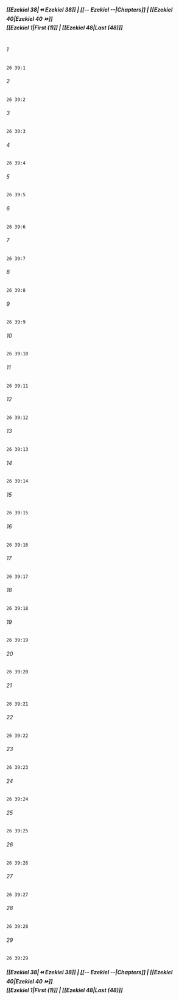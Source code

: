
##### **[[Ezekiel 38|⏪ Ezekiel 38]] | [[-- Ezekiel --|Chapters]] | [[Ezekiel 40|Ezekiel 40 ⏩]]**<br>**[[Ezekiel 1|First (1)]] | [[Ezekiel 48|Last (48)]]**<br><br>

###### 1
``` verse
26 39:1
```
###### 2
``` verse
26 39:2
```
###### 3
``` verse
26 39:3
```
###### 4
``` verse
26 39:4
```
###### 5
``` verse
26 39:5
```
###### 6
``` verse
26 39:6
```
###### 7
``` verse
26 39:7
```
###### 8
``` verse
26 39:8
```
###### 9
``` verse
26 39:9
```
###### 10
``` verse
26 39:10
```
###### 11
``` verse
26 39:11
```
###### 12
``` verse
26 39:12
```
###### 13
``` verse
26 39:13
```
###### 14
``` verse
26 39:14
```
###### 15
``` verse
26 39:15
```
###### 16
``` verse
26 39:16
```
###### 17
``` verse
26 39:17
```
###### 18
``` verse
26 39:18
```
###### 19
``` verse
26 39:19
```
###### 20
``` verse
26 39:20
```
###### 21
``` verse
26 39:21
```
###### 22
``` verse
26 39:22
```
###### 23
``` verse
26 39:23
```
###### 24
``` verse
26 39:24
```
###### 25
``` verse
26 39:25
```
###### 26
``` verse
26 39:26
```
###### 27
``` verse
26 39:27
```
###### 28
``` verse
26 39:28
```
###### 29
``` verse
26 39:29
```

##### **[[Ezekiel 38|⏪ Ezekiel 38]] | [[-- Ezekiel --|Chapters]] | [[Ezekiel 40|Ezekiel 40 ⏩]]**<br>**[[Ezekiel 1|First (1)]] | [[Ezekiel 48|Last (48)]]**
